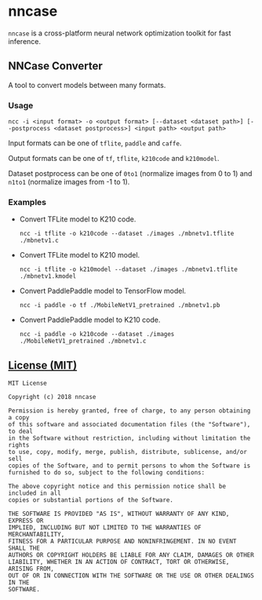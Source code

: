 nncase
=========================================
`nncase` is a cross-platform neural network optimization toolkit for fast inference.

## NNCase Converter
A tool to convert models between many formats.
### Usage
`ncc -i <input format> -o <output format> [--dataset <dataset path>] [--postprocess <dataset postprocess>] <input path> <output path>`

Input formats can be one of `tflite`, `paddle` and `caffe`.

Output formats can be one of `tf`, `tflite`, `k210code` and `k210model`.

Dataset postprocess can be one of `0to1` (normalize images from 0 to 1) and `n1to1` (normalize images from -1 to 1).

### Examples
- Convert TFLite model to K210 code.

  `ncc -i tflite -o k210code --dataset ./images ./mbnetv1.tflite ./mbnetv1.c`

- Convert TFLite model to K210 model.

  `ncc -i tflite -o k210model --dataset ./images ./mbnetv1.tflite ./mbnetv1.kmodel`

- Convert PaddlePaddle model to TensorFlow model.

  `ncc -i paddle -o tf ./MobileNetV1_pretrained ./mbnetv1.pb`

- Convert PaddlePaddle model to K210 code.

  `ncc -i paddle -o k210code --dataset ./images ./MobileNetV1_pretrained ./mbnetv1.c`

[License (MIT)](https://raw.githubusercontent.com/kendryte/nncase/master/LICENSE)
-------------------------------------------------------------------------------
	MIT License

	Copyright (c) 2018 nncase

	Permission is hereby granted, free of charge, to any person obtaining a copy
	of this software and associated documentation files (the "Software"), to deal
	in the Software without restriction, including without limitation the rights
	to use, copy, modify, merge, publish, distribute, sublicense, and/or sell
	copies of the Software, and to permit persons to whom the Software is
	furnished to do so, subject to the following conditions:

	The above copyright notice and this permission notice shall be included in all
	copies or substantial portions of the Software.

	THE SOFTWARE IS PROVIDED "AS IS", WITHOUT WARRANTY OF ANY KIND, EXPRESS OR
	IMPLIED, INCLUDING BUT NOT LIMITED TO THE WARRANTIES OF MERCHANTABILITY,
	FITNESS FOR A PARTICULAR PURPOSE AND NONINFRINGEMENT. IN NO EVENT SHALL THE
	AUTHORS OR COPYRIGHT HOLDERS BE LIABLE FOR ANY CLAIM, DAMAGES OR OTHER
	LIABILITY, WHETHER IN AN ACTION OF CONTRACT, TORT OR OTHERWISE, ARISING FROM,
	OUT OF OR IN CONNECTION WITH THE SOFTWARE OR THE USE OR OTHER DEALINGS IN THE
	SOFTWARE.
